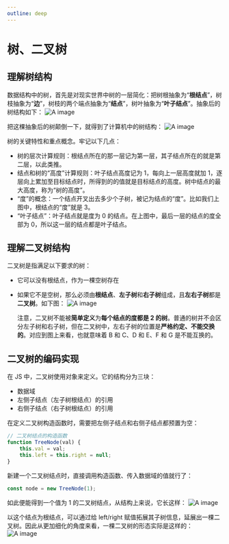 ```yaml
---
outline: deep
---
```


# 树、二叉树

## 理解树结构

数据结构中的树，首先是对现实世界中树的一层简化：把树根抽象为“**根结点**”，树枝抽象为“**边**”，树枝的两个端点抽象为“**结点**”，树叶抽象为“**叶子结点**”。抽象后的树结构如下：
![A image](/tree/tree.png)

把这棵抽象后的树颠倒一下，就得到了计算机中的树结构：
![A image](/tree/tree-1.png)

树的关键特性和重点概念。牢记以下几点：

- 树的层次计算规则：根结点所在的那一层记为第一层，其子结点所在的就是第二层，以此类推。
- 结点和树的“高度”计算规则：叶子结点高度记为 1，每向上一层高度就加 1，逐层向上累加至目标结点时，所得到的的值就是目标结点的高度。树中结点的最大高度，称为“树的高度”。
- “度”的概念：一个结点开叉出去多少个子树，被记为结点的“度”。比如我们上图中，根结点的“度”就是 3。
- “叶子结点”：叶子结点就是度为 0 的结点。在上图中，最后一层的结点的度全部为 0，所以这一层的结点都是叶子结点。

## 理解二叉树结构

二叉树是指满足以下要求的树：

- 它可以没有根结点，作为一棵空树存在
- 如果它不是空树，那么必须由**根结点**、**左子树**和**右子树**组成，且**左右子树**都是**二叉树**。如下图：
  ![A image](/tree/tree-2.png)

  注意，二叉树不能被**简单定义**为**每个结点的度都是 2 的树**。普通的树并不会区分左子树和右子树，但在二叉树中，左右子树的位置是**严格约定、不能交换的**。对应到图上来看，也就意味着 B 和 C、D 和 E、F 和 G 是不能互换的。

## 二叉树的编码实现

在 JS 中，二叉树使用对象来定义。它的结构分为三块：

- 数据域
- 左侧子结点（左子树根结点）的引用
- 右侧子结点（右子树根结点）的引用

在定义二叉树构造函数时，需要把左侧子结点和右侧子结点都预置为空：

```ts
// 二叉树结点的构造函数
function TreeNode(val) {
	this.val = val;
	this.left = this.right = null;
}
```

新建一个二叉树结点时，直接调用构造函数、传入数据域的值就行了：

```ts
const node = new TreeNode(1);
```

如此便能得到一个值为 1 的二叉树结点，从结构上来说，它长这样：
![A image](/tree/tree-3.png)

以这个结点为根结点，可以通过给 left/right 赋值拓展其子树信息，延展出一棵二叉树。因此从更加细化的角度来看，一棵二叉树的形态实际是这样的：
![A image](/tree/tree-4.png)
